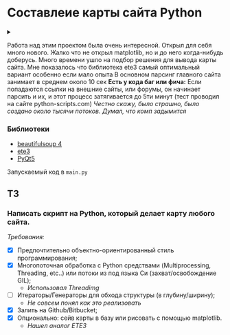 # Составлеие карты сайта Python

<details>
  <summary></summary>
<img src="mem.webp" alt="mem" style="zoom:25%;" />
</details>

Работа над этим проектом была очень интересной. Открыл для себя много нового. Жалко что не открыл matplotlib, но и до него когда-нибудь доберусь.
Много времени ушло на подбор решения для вывода карты сайта. Мне показалось что библиотека ete3 самый оптимальный вариант особенно если мало опыта
В основном парсинг главного сайта занимает в среднем около 10 сек
**Есть у кода баг или фича:**
Если попадаются ссылки на внешние сайты, или форумы, он начинает парсить и их, и этот процесс затягивается до 5ти минут (тест проводил на сайте python-scripts.com) _Честно скажу, было страшно, было создано около тысячи потоков. Думал, что комп задымится_


### Библиотеки
- [beautifulsoup 4](https://www.crummy.com/software/BeautifulSoup/)
- [ete3](http://etetoolkit.org)
- [PyQt5](https://www.riverbankcomputing.com/software/pyqt/intro)

Запускаемый код в `main.py`

## ТЗ

### Написать скрипт на Python, который делает карту любого сайта.

_Требования:_

- [x] Предпочтительно объектно-ориентированный стиль программирования;
- [x] Многопоточная обработка с Python средствами (Multiprocessing, Threading, etc..) или потоки из под языка Си (захват/освобождение GIL);
    - _Использовал Threadimg_
- [ ] Итераторы/Генераторы для обхода структуры (в глубину/ширину);
    - _Не совсем понял как это реализовать_
- [x] Залить на Github/Bitbucket;
- [x] Опционально: сейв карты в базу или рисовать с помощью matplotlib.
    - _Нашел аналог ETE3_